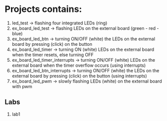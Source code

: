 # Projects contains:

1) led_test -> flashing four integrated LEDs (ring)
2) ex_board_led_test -> flashing LEDs on the external board (green - red - blue)
3) ex_board_led_btn -> turning ON/OFF (white) the LEDs on the external board by pressing (click) on the button
4) ex_board_led_timer -> turning ON (white) LEDs on the external board when the timer resets, else turning OFF
5) ex_board_led_timer_interrupts -> turning ON/OFF (white) LEDs on the external board when the timer overflow occurs (using interrupts)
6) ex_board_led_btn_interrupts -> turning ON/OFF (white) the LEDs on the external board by pressing (click) on the button (using interrupts)
7) ex_board_led_pwm -> slowly flashing LEDs (white) on the external board with pwm

## Labs

1) lab1